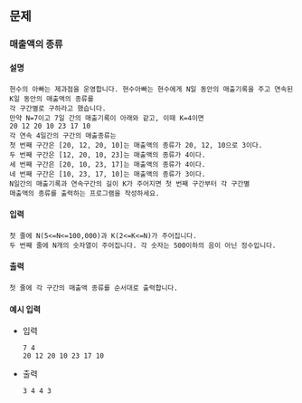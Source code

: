 ## 문제

### 매출액의 종류

#### 설명
```
현수의 아빠는 제과점을 운영합니다. 현수아빠는 현수에게 N일 동안의 매출기록을 주고 연속된 K일 동안의 매출액의 종류를
각 구간별로 구하라고 했습니다.
만약 N=7이고 7일 간의 매출기록이 아래와 같고, 이때 K=4이면
20 12 20 10 23 17 10
각 연속 4일간의 구간의 매출종류는
첫 번째 구간은 [20, 12, 20, 10]는 매출액의 종류가 20, 12, 10으로 3이다.
두 번째 구간은 [12, 20, 10, 23]는 매출액의 종류가 4이다.
세 번째 구간은 [20, 10, 23, 17]는 매출액의 종류가 4이다.
네 번째 구간은 [10, 23, 17, 10]는 매출액의 종류가 3이다.
N일간의 매출기록과 연속구간의 길이 K가 주어지면 첫 번째 구간부터 각 구간별
매출액의 종류를 출력하는 프로그램을 작성하세요.
```

#### 입력
```
첫 줄에 N(5<=N<=100,000)과 K(2<=K<=N)가 주어집니다.
두 번째 줄에 N개의 숫자열이 주어집니다. 각 숫자는 500이하의 음이 아닌 정수입니다.
```

#### 출력
```
첫 줄에 각 구간의 매출액 종류를 순서대로 출력합니다.
```

#### 예시 입력
- 입력
    ```
    7 4
    20 12 20 10 23 17 10
    ```
- 출력
    ```
    3 4 4 3
    ```